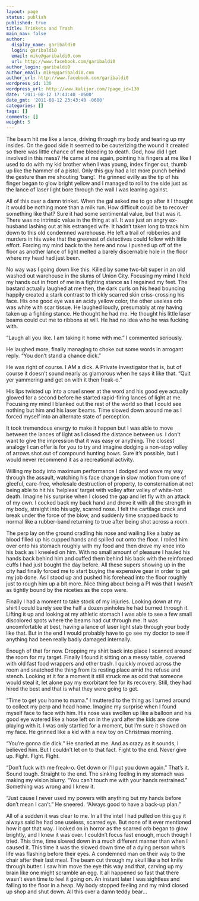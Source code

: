 ```yaml
---
layout: page
status: publish
published: true
title: Trinkets and Trash
main_nav: false
author:
  display_name: garibaldi0
  login: garibaldi0
  email: mike@garibaldi0.com
  url: http://www.facebook.com/garibaldi0
author_login: garibaldi0
author_email: mike@garibaldi0.com
author_url: http://www.facebook.com/garibaldi0
wordpress_id: 130
wordpress_url: http://www.kalijor.com/?page_id=130
date: '2011-08-12 17:43:40 -0600'
date_gmt: '2011-08-12 23:43:40 -0600'
categories: []
tags: []
comments: []
weight: 5
---
```

The beam hit me like a lance, driving through my body and tearing up my insides. On the good side it seemed to be cauterizing the wound it created so there was little chance of me bleeding to death. God, how did I get involved in this mess? He came at me again, pointing his fingers at me like I used to do with my kid brother when I was young, index finger out, thumb up like the hammer of a pistol. Only this guy had a lot more punch behind the gesture than me shouting &lsquo;bang&rsquo;.&nbsp; He grinned evilly as the tip of his finger began to glow bright yellow and I managed to roll to the side just as the lance of laser light bore through the wall I was leaning against.

All of this over a damn trinket. When the gal asked me to go after it I thought it would be nothing more than a milk run. How difficult could be to recover something like that? Sure it had some sentimental value, but that was it. There was no intrinsic value in the thing at all. It was just an angry ex-husband lashing out at his estranged wife. It hadn&rsquo;t taken long to track him down to this old condemned warehouse. He left a trail of robberies and murders in his wake that the greenest of detectives could follow with little effort. Forcing my mind back to the here and now I pushed up off of the floor as another lance of light melted a barely discernable hole in the floor where my head had just been.

No way was I going down like this. Killed by some two-bit super in an old washed out warehouse in the slums of Union City. Focusing my mind I held my hands out in front of me in a fighting stance as I regained my feet. The bastard actually laughed at me then, the dark curls on his head bouncing happily created a stark contrast to thickly scarred skin criss-crossing his face. His one good eye was an acidy yellow color, the other useless orb was white with scar tissue. He laughed loudly, presumably at my having taken up a fighting stance. He thought he had me. He thought his little laser beams could cut me to ribbons at will. He had no idea who he was fucking with.

&ldquo;Laugh all you like. I am taking it home with me.&rdquo; I commented seriously.

He laughed more, finally managing to choke out some words in arrogant reply. &ldquo;You don&rsquo;t stand a chance dick.&rdquo;

He was right of course. I AM a dick. A Private Investigator that is, but of course it doesn&rsquo;t sound nearly as glamorous when he says it like that. &ldquo;Quit yer yammering and get on with it then freak-o.&rdquo;

His lips twisted up into a cruel sneer at the word and his good eye actually glowed for a second before he started rapid-firing lances of light at me. Focusing my mind I blanked out the rest of the world so that I could see nothing but him and his laser beams. Time slowed down around me as I forced myself into an alternate state of perception.

It took tremendous energy to make it happen but I was able to move between the lances of light as I closed the distance between us. I don&rsquo;t want to give the impression that it was easy or anything. The closest analogy I can offer is for you to try and imagine dodging a non-stop volley of arrows shot out of compound hunting bows. Sure it&rsquo;s possible, but I would never recommend it as a recreational activity.

Willing my body into maximum performance I dodged and wove my way through the assault, watching his face change in slow motion from one of gleeful, care-free, wholesale destruction of property, to consternation at not being able to hit his &lsquo;helpless&rsquo; target with volley after volley of white-hot death. Imagine his surprise when I closed the gap and let fly with an attack of my own. I cocked back my back hand and drove it with all the strength in my body, straight into his ugly, scarred nose. I felt the cartilage crack and break under the force of the blow, and suddenly time snapped back to normal like a rubber-band returning to true after being shot across a room.

The perp lay on the ground cradling his nose and wailing like a baby as blood filled up his cupped hands and spilled out onto the floor. I rolled him over onto his stomach roughly with my food and then drove my knee into his back as I kneeled on him. With no small amount of pleasure I hauled his hands back behind him and cuffed them behind his back with the reinforced cuffs I had just bought the day before. All these supers showing up in the city had finally forced me to start buying the expensive gear in order to get my job done. As I stood up and pushed his forehead into the floor roughly just to rough him up a bit more. Nice thing about being a PI was that I wasn&rsquo;t as tightly bound by the niceties as the cops were.

Finally I had a moment to take stock of my injuries. Looking down at my shirt I could barely see the half a dozen pinholes he had burned through it. Lifting it up and looking at my athletic stomach I was able to see a few small discolored spots where the beams had cut through me. It was uncomfortable at best, having a lance of laser light stab through your body like that. But in the end I would probably have to go see my doctor to see if anything had been really badly damaged internally.

Enough of that for now. Dropping my shirt back into place I scanned around the room for my target. Finally I found it sitting on a messy table, covered with old fast food wrappers and other trash. I quickly moved across the room and snatched the thing from its resting place amid the refuse and stench. Looking at it for a moment it still struck me as odd that someone would steal it, let alone pay my exorbitant fee for its recovery. Still, they had hired the best and that is what they were going to get.

&ldquo;Time to get you home to mama.&rdquo; I muttered to the thing as I turned around to collect my perp and head home. Imagine my surprise when I found myself face to face with him. His nose was swollen up like a balloon and his good eye watered like a hose left on in the yard after the kids are done playing with it. I was only startled for a moment, but I&rsquo;m sure it showed on my face. He grinned like a kid with a new toy on Christmas morning.

&ldquo;You&rsquo;re gonna die dick.&rdquo; He snarled at me. And as crazy as it sounds, I believed him. But I couldn&rsquo;t let on to that fact. Fight to the end. Never give up. Fight. Fight. Fight.

&ldquo;Don&rsquo;t fuck with me freak-o. Get down or I&rsquo;ll put you down again.&rdquo; That&rsquo;s it. Sound tough. Straight to the end. The sinking feeling in my stomach was making my vision blurry. &ldquo;You can&rsquo;t touch me with your hands restrained.&rdquo; Something was wrong and I knew it.

&ldquo;Just cause I never used my powers with anything but my hands before don&rsquo;t mean I can&rsquo;t.&rdquo; He sneered. &ldquo;Always good to have a back-up plan.&rdquo;

All of a sudden it was clear to me. In all the intel I had pulled on this guy it always said he had one useless, scarred eye. But none of it ever mentioned how it got that way. I looked on in horror as the scarred orb began to glow brightly, and I knew it was over. I couldn&rsquo;t focus fast enough, much though I tried. This time, time slowed down in a much different manner than when I caused it. This time it was the slowed down time of a dying person who&rsquo;s life was flashing before their eyes. A condemned man on their way to the chair after their last meal. The beam cut through my skull like a hot knife through butter. I saw him move the eye this way and that, carving up my brain like one might scramble an egg. It all happened so fast that there wasn&rsquo;t even time to feel it going on. An instant later I was sightless and falling to the floor in a heap. My body stopped feeling and my mind closed up shop and shut down. All this over a damn teddy bear&hellip;

